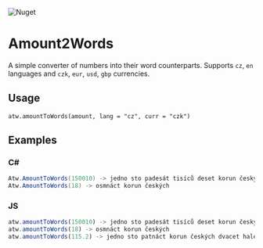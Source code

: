 ![Nuget](https://img.shields.io/nuget/v/atw)

# Amount2Words

A simple converter of numbers into their word counterparts. Supports `cz`, `en` languages and `czk`, `eur`, `usd`, `gbp` currencies.

## Usage

`atw.amountToWords(amount, lang = "cz", curr = "czk")`

## Examples 

### C#

```cs
Atw.AmountToWords(150010) -> jedno sto padesát tisíců deset korun českých
Atw.AmountToWords(18) -> osmnáct korun českých
```


### JS

```js
atw.amountToWords(150010) -> jedno sto padesát tisíců deset korun českých
atw.amountToWords(18) -> osmnáct korun českých
atw.amountToWords(115.2) -> jedno sto patnáct korun českých dvacet haléřů
```
